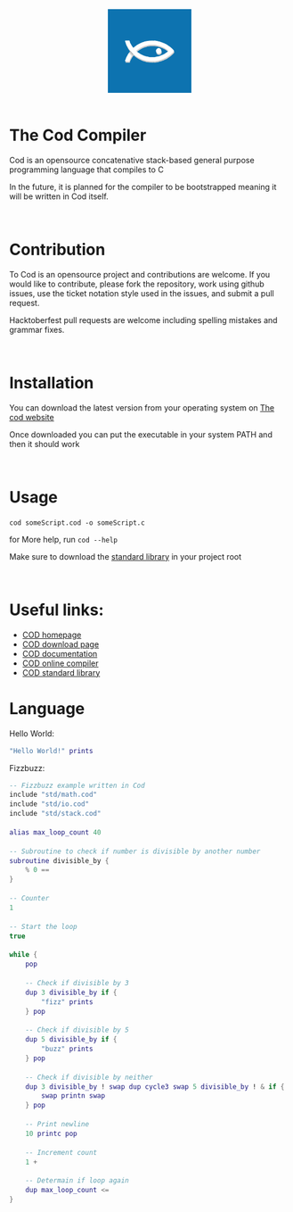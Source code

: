 <div align="center">
    <img
        alt="Cod"
        src="assets/cod-logo.png"
        width="150">
</div>

<br />

# The Cod Compiler
Cod is an opensource concatenative stack-based general purpose programming language that compiles to C

In the future, it is planned for the compiler to be bootstrapped meaning it will be written in Cod itself.

<br />

# Contribution
To Cod is an opensource project and contributions are welcome. If you would like to contribute, please fork the repository, work using github issues, use the ticket notation style used in the issues, and submit a pull request.

Hacktoberfest pull requests are welcome including spelling mistakes and grammar fixes.

<br />

# Installation
You can download the latest version from your operating system on [The cod website](https://codlang.com)

Once downloaded you can put the executable in your system PATH and then it should work

<br />

# Usage
`cod someScript.cod -o someScript.c`

for More help, run `cod --help`

Make sure to download the [standard library](https://github.com/justlucdewit/cod/tree/master/stdlib) in your project root

<br />

# Useful links:
 - [COD homepage](https://codlang.com)
 - [COD download page](http://codlang.com/download.html)
 - [COD documentation](http://codlang.com/docs.html)
 - [COD online compiler](http://codlang.com/try-it.html)
 - [COD standard library](https://github.com/justlucdewit/cod/tree/master/stdlib)

# Language
Hello World:

``` lua
"Hello World!" prints
```

Fizzbuzz:

```lua
-- Fizzbuzz example written in Cod
include "std/math.cod"
include "std/io.cod"
include "std/stack.cod"

alias max_loop_count 40

-- Subroutine to check if number is divisible by another number
subroutine divisible_by {
    % 0 ==
}

-- Counter
1

-- Start the loop
true

while {
    pop
    
    -- Check if divisible by 3
    dup 3 divisible_by if {
        "fizz" prints
    } pop

    -- Check if divisible by 5
    dup 5 divisible_by if {
        "buzz" prints
    } pop
    
    -- Check if divisible by neither
    dup 3 divisible_by ! swap dup cycle3 swap 5 divisible_by ! & if {
        swap printn swap
    } pop

    -- Print newline
    10 printc pop

    -- Increment count
    1 +

    -- Determain if loop again
    dup max_loop_count <=
}
```